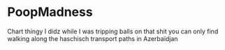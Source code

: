 # PoopMadness
Chart thingy I didz while I was tripping balls on that shit you can only find walking along the haschisch transport paths in Azerbaïdjan
